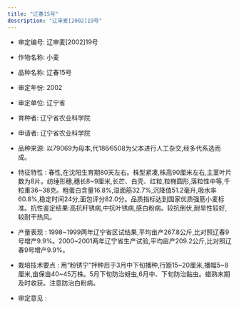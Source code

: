 ```yaml
---
title: "辽春15号"
description: "辽审麦[2002]19号"
---
```

* 审定编号:  辽审麦[2002]19号

*  作物名称:  小麦

*  品种名称:  辽春15号

*  审定年份:  2002

*  审定单位:  辽宁省

* 育种者:  辽宁省农业科学院

*  申请者:  辽宁省农业科学院

*  品种来源:  以79069为母本,代186∕6508为父本进行人工杂交,经多代系选而成。

*  特征特性 : 
春性,在沈阳生育期80天左右。株型紧凑,株高90厘米左右,主茎叶片数为8片。纺缍形穗,穗长8~9厘米,长芒、白壳、红粒,粒椭圆形,落粒性中等,千粒重36~38克。粗蛋白含量16.8%,湿面筋32.7%,沉降值51.2毫升,吸水率60.8%,稳定时间24分,面包评分82.0分。品质指标达到国家优质强筋小麦标准。抗性鉴定结果:高抗秆锈病,中抗叶锈病,感白粉病。较抗倒伏,耐旱性较好,较耐干热风。
 
*  产量表现 : 
1998~1999两年辽宁省区试结果,平均亩产267.8公斤,比对照辽春9号增产9.9%。2000~2001两年辽宁省生产试验,平均亩产209.2公斤,比对照辽春9号增产9.9%。

*  栽培技术要点 : 
用“粉锈宁”拌种后于3月中下旬播种,行距15~20厘米,播幅5~8厘米,亩保亩40~45万株。5月下旬防治蚜虫,6月中、下旬防治黏虫。蜡熟末期及时收获。注意防治白粉病。

*  审定意见 : 


